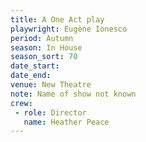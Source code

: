 ```yaml
---
title: A One Act play
playwright: Eugène Ionesco
period: Autumn
season: In House
season_sort: 70
date_start: 
date_end: 
venue: New Theatre
note: Name of show not known
crew:
 - role: Director
   name: Heather Peace
---
```

